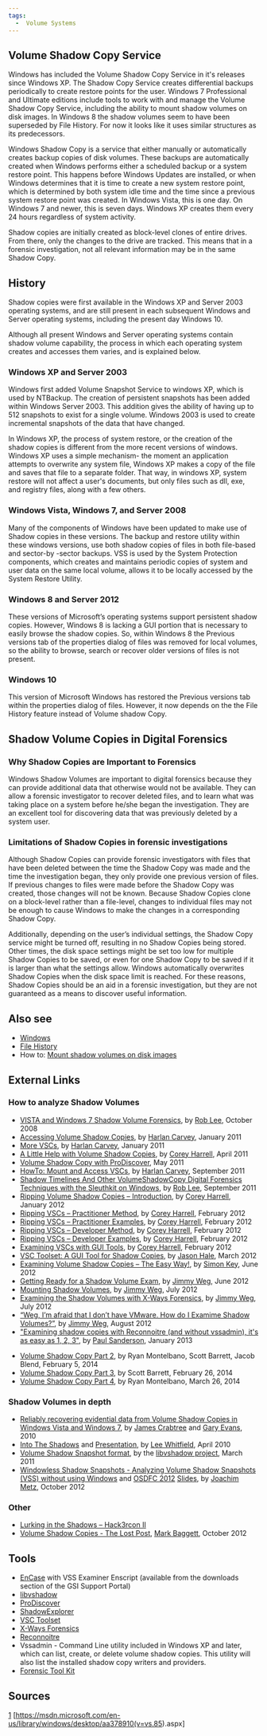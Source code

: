 ```yaml
---
tags:
  -  Volume Systems
---
```

## Volume Shadow Copy Service

Windows has included the Volume Shadow Copy Service in it's releases
since Windows XP. The Shadow Copy Service creates differential backups
periodically to create restore points for the user. Windows 7
Professional and Ultimate editions include tools to work with and manage
the Volume Shadow Copy Service, including the ability to mount shadow
volumes on disk images. In Windows 8 the shadow volumes seem to have
been superseded by File History. For now it looks like it uses similar
structures as its predecessors.

Windows Shadow Copy is a service that either manually or automatically
creates backup copies of disk volumes. These backups are automatically
created when Windows performs either a scheduled backup or a system
restore point. This happens before Windows Updates are installed, or
when Windows determines that it is time to create a new system restore
point, which is determined by both system idle time and the time since a
previous system restore point was created. In Windows Vista, this is one
day. On Windows 7 and newer, this is seven days. Windows XP creates them
every 24 hours regardless of system activity.

Shadow copies are initially created as block-level clones of entire
drives. From there, only the changes to the drive are tracked. This
means that in a forensic investigation, not all relevant information may
be in the same Shadow Copy.

## History

Shadow copies were first available in the Windows XP and Server 2003
operating systems, and are still present in each subsequent Windows and
Server operating systems, including the present day Windows 10.

Although all present Windows and Server operating systems contain shadow
volume capability, the process in which each operating system creates
and accesses them varies, and is explained below.

### Windows XP and Server 2003

Windows first added Volume Snapshot Service to windows XP, which is used
by NTBackup. The creation of persistent snapshots has been added within
Windows Server 2003. This addition gives the ability of having up to 512
snapshots to exist for a single volume. Windows 2003 is used to create
incremental snapshots of the data that have changed.

In Windows XP, the process of system restore, or the creation of the
shadow copies is different from the more recent versions of windows.
Windows XP uses a simple mechanism- the moment an application attempts
to overwrite any system file, Windows XP makes a copy of the file and
saves that file to a separate folder. That way, in windows XP, system
restore will not affect a user's documents, but only files such as dll,
exe, and registry files, along with a few others.

### Windows Vista, Windows 7, and Server 2008

Many of the components of Windows have been updated to make use of
Shadow copies in these versions. The backup and restore utility within
these windows versions, use both shadow copies of files in both
file-based and sector-by -sector backups. VSS is used by the System
Protection components, which creates and maintains periodic copies of
system and user data on the same local volume, allows it to be locally
accessed by the System Restore Utility.

### Windows 8 and Server 2012

These versions of Microsoft’s operating systems support persistent
shadow copies. However, Windows 8 is lacking a GUI portion that is
necessary to easily browse the shadow copies. So, within Windows 8 the
Previous versions tab of the properties dialog of files was removed for
local volumes, so the ability to browse, search or recover older
versions of files is not present.

### Windows 10

This version of Microsoft Windows has restored the Previous versions tab
within the properties dialog of files. However, it now depends on the
the File History feature instead of Volume shadow Copy.

## Shadow Volume Copies in Digital Forensics

### Why Shadow Copies are Important to Forensics

Windows Shadow Volumes are important to digital forensics because they
can provide additional data that otherwise would not be available. They
can allow a forensic investigator to recover deleted files, and to learn
what was taking place on a system before he/she began the investigation.
They are an excellent tool for discovering data that was previously
deleted by a system user.

### Limitations of Shadow Copies in forensic investigations

Although Shadow Copies can provide forensic investigators with files
that have been deleted between the time the Shadow Copy was made and the
time the investigation began, they only provide one previous version of
files. If previous changes to files were made before the Shadow Copy was
created, those changes will not be known. Because Shadow Copies clone on
a block-level rather than a file-level, changes to individual files may
not be enough to cause Windows to make the changes in a corresponding
Shadow Copy.

Additionally, depending on the user’s individual settings, the Shadow
Copy service might be turned off, resulting in no Shadow Copies being
stored. Other times, the disk space settings might be set too low for
multiple Shadow Copies to be saved, or even for one Shadow Copy to be
saved if it is larger than what the settings allow. Windows
automatically overwrites Shadow Copies when the disk space limit is
reached. For these reasons, Shadow Copies should be an aid in a forensic
investigation, but they are not guaranteed as a means to discover useful
information.

## Also see

- [Windows](windows.md)
- [File History](windows_file_history.md)
- How to: [Mount shadow volumes on disk
  images](mount_shadow_volumes_on_disk_images.md)

## External Links

### How to analyze Shadow Volumes

- [VISTA and Windows 7 Shadow Volume
  Forensics](http://computer-forensics.sans.org/blog/2008/10/10/shadow-forensics/),
  by [Rob Lee](rob_lee.md), October 2008
- [Accessing Volume Shadow
  Copies](http://windowsir.blogspot.ch/2011/01/accessing-volume-shadow-copies.html),
  by [Harlan Carvey](harlan_carvey.md), January 2011
- [More VSCs](http://windowsir.blogspot.ch/2011/01/more-vscs.html), by
  [Harlan Carvey](harlan_carvey.md), January 2011
- [A Little Help with Volume Shadow
  Copies](http://journeyintoir.blogspot.ch/2011/04/little-help-with-volume-shadow-copies.html),
  by [Corey Harrell](corey_harrell.md), April 2011
- [Volume Shadow Copy with
  ProDiscover](http://toorcon.techpathways.com/uploads/VolumeShadowCopyWithProDiscover-0511.pdf),
  May 2011
- [HowTo: Mount and Access
  VSCs](http://windowsir.blogspot.ch/2011/09/howto-mount-and-access-vscs.html),
  by [Harlan Carvey](harlan_carvey.md), September 2011
- [Shadow Timelines And Other VolumeShadowCopy Digital Forensics
  Techniques with the Sleuthkit on
  Windows](http://computer-forensics.sans.org/blog/2011/09/16/shadow-timelines-and-other-shadowvolumecopy-digital-forensics-techniques-with-the-sleuthkit-on-windows/),
  by [Rob Lee](rob_lee.md), September 2011
- [Ripping Volume Shadow Copies –
  Introduction](http://journeyintoir.blogspot.ch/2012/01/ripping-volume-shadow-copies.html),
  by [Corey Harrell](corey_harrell.md), January 2012
- [Ripping VSCs – Practitioner
  Method](http://journeyintoir.blogspot.ch/2012/02/ripping-vscs-practitioner-method.html),
  by [Corey Harrell](corey_harrell.md), February 2012
- [Ripping VSCs – Practitioner
  Examples](http://journeyintoir.blogspot.ch/2012/02/ripping-vscs-practitioner-examples.html),
  by [Corey Harrell](corey_harrell.md), February 2012
- [Ripping VSCs – Developer
  Method](http://journeyintoir.blogspot.ch/2012/02/ripping-vscs-developer-method.html),
  by [Corey Harrell](corey_harrell.md), February 2012
- [Ripping VSCs – Developer
  Examples](http://journeyintoir.blogspot.ch/2012/02/ripping-vscs-developer-examples.html),
  by [Corey Harrell](corey_harrell.md), February 2012
- [Examining VSCs with GUI
  Tools](http://journeyintoir.blogspot.ch/2012/02/examining-vscs-with-gui-tools.html),
  by [Corey Harrell](corey_harrell.md), February 2012
- [VSC Toolset: A GUI Tool for Shadow
  Copies](http://dfstream.blogspot.ch/2012/03/vsc-toolset-gui-tool-for-shadow-copies.html),
  by [Jason Hale](jason_hale.md), March 2012
- [Examining Volume Shadow Copies – The Easy
  Way!](http://encase-forensic-blog.guidancesoftware.com/2012/06/examining-volume-shadow-copies-easy-way.html),
  by [Simon Key](simon_key.md), June 2012
- [Getting Ready for a Shadow Volume
  Exam](http://justaskweg.com/?p=351), by [Jimmy
  Weg](jimmy_weg.md), June 2012
- [Mounting Shadow Volumes](http://justaskweg.com/?p=466), by [Jimmy
  Weg](jimmy_weg.md), July 2012
- [Examining the Shadow Volumes with X-Ways
  Forensics](http://justaskweg.com/?p=518), by [Jimmy
  Weg](jimmy_weg.md), July 2012
- [“Weg, I’m afraid that I don’t have VMware. How do I Examime Shadow
  Volumes?”](http://justaskweg.com/?p=710), by [Jimmy
  Weg](jimmy_weg.md), August 2012
- ["Examining shadow copies with Reconnoitre (and without vssadmin),
  it's as easy as 1, 2,
  3"](http://sandersonforensics.com/forum/content.php?168-Reconnoitre),
  by [Paul Sanderson](paul_sanderson.md), January 2013

<!-- -->

- [Volume Shadow Copy Part
  2](http://computerforensicsblog.champlain.edu/2014/02/05/volume-shadow-copy-part-2/),
  by Ryan Montelbano, Scott Barrett, Jacob Blend, February 5, 2014
- [Volume Shadow Copy Part
  3](http://computerforensicsblog.champlain.edu/2014/02/26/volume-shadow-copy-part-3/),
  by Scott Barrett, February 26, 2014
- [Volume Shadow Copy Part
  4](http://computerforensicsblog.champlain.edu/2014/03/26/volume-shadow-copy-part-4/),
  by Ryan Montelbano, March 26, 2014

### Shadow Volumes in depth

- [Reliably recovering evidential data from Volume Shadow Copies in
  Windows Vista and Windows
  7](http://www.qccis.com/docs/publications/WP-VSS.pdf), by [James
  Crabtree](james_crabtree.md) and [Gary
  Evans](gary_evans.md), 2010
- [Into The
  Shadows](http://forensic4cast.com/2010/04/19/into-the-shadows/) and
  [Presentation](http://www.forensic4cast.com/2010/04/presentation-into-the-shadows/),
  by [Lee Whitfield](lee_whitfield.md), April 2010
- [Volume Shadow Snapshot
  format](https://googledrive.com/host/0B3fBvzttpiiSZDZXRFVMdnZCeHc/Volume%20Shadow%20Snapshot%20(VSS)%20format.pdf),
  by the [libvshadow project](libvshadow.md), March 2011
- [Windowless Shadow Snapshots - Analyzing Volume Shadow Snapshots (VSS)
  without using
  Windows](https://googledrive.com/host/0B3fBvzttpiiSZDZXRFVMdnZCeHc/Paper%20-%20Windowless%20Shadow%20Snapshots.pdf)
  and [OSDFC
  2012](http://www.basistech.com/about-us/events/open-source-forensics-conference/)
  [Slides](https://googledrive.com/host/0B3fBvzttpiiSZDZXRFVMdnZCeHc/Slides%20-%20Windowless%20Shadow%20Snapshots.pdf),
  by [Joachim Metz](joachim_metz.md), October 2012

### Other

- [Lurking in the Shadows – Hack3rcon
  II](http://lanmaster53.com/talks/#hack3rcon2)
- [Volume Shadow Copies - The Lost
  Post](http://pauldotcom.com/2012/10/volume-shadow-copies---the-los.html),
  [Mark Baggett](mark_baggett.md), October 2012

## Tools

- [EnCase](encase.md) with VSS Examiner Enscript (available from
  the downloads section of the GSI Support Portal)
- [libvshadow](libvshadow.md)
- [ProDiscover](prodiscover.md)
- [ShadowExplorer](http://www.shadowexplorer.com/)
- [VSC Toolset](http://dfstream.blogspot.ch/p/vsc-toolset.html)
- [X-Ways Forensics](x-ways_ag.md)
- [Reconnoitre](http://sandersonforensics.com/forum/content.php?168-Reconnoitre)
- Vssadmin - Command Line utility included in Windows XP and later,
  which can list, create, or delete volume shadow copies. This utility
  will also list the installed shadow copy writers and providers.
- [Forensic Tool Kit](forensic_toolkit.md)

## Sources

[1](http://blog.szynalski.com/2009/11/volume-shadow-copy-system-restore/)
\[<https://msdn.microsoft.com/en-us/library/windows/desktop/aa378910(v=vs.85>).aspx\]

